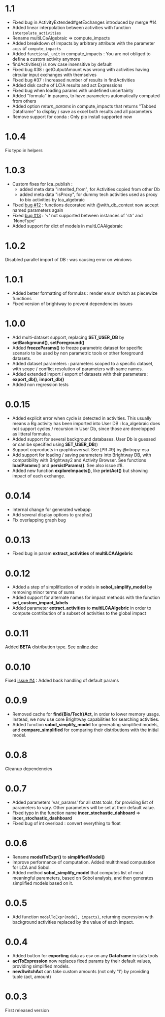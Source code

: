 # 1.1

* Fixed bug in ActivityExtended#getExchanges introduced by merge #14
* Added linear interpolation between activities with function `interpolate_activities`
* Rename multiLCaAlgebraic => compute_impacts
* Added breakdown of impacts by arbitrary attribute with the parameter `axis` of `compute_impacts`
* Added `functional_unit` in compute_impacts : You are not obliged to define a custom activity anymore 
* findActivities() is now case insensitive by default
* Fixed bug #38 : getOutputAmount was wrong with activities having circular input exchanges with themselves
* Fixed bug #37 : Increased number of results in findActivities
* Added disk cache of LCIA results and act Expressions
* Fixed bug when loading params with undefined uncertainty
* Added "formula" in params, to have parameters automatically computed from others
* Added option *return_params* in compute_impacts that returns "Tabbed Dataframe" to display / save as excel both results and all parameters   
* Remove support for conda : Only pip install supported now

# 1.0.4 

Fix typo in helpers

# 1.0.3

* Custom fixes for lca_publish : 
  * added meta data "interited_from", for Activities copied from other Db
  * added meta data "isProxy", for dummy tech activities used as proxy to bio activities by lca_algebraic
* Fixed [bug #12](https://github.com/oie-mines-paristech/lca_algebraic/issues/12) : 
  functions decorated with @with_db_context now accept named parameters again
* Fixed [bug #13](https://github.com/oie-mines-paristech/lca_algebraic/issues/13) : '<' not supported between instances of 'str' and 'NoneType'
* Added support for dict of models in multLCAAlgebraic

# 1.0.2 

Disabled parallel import of DB : was causing error on windows

# 1.0.1

* Added better formatting of formulas : render enum switch as piecewize functions
* Fixed version of brightway to prevent dependencies issues

# 1.0.0

* Add multi-dataset support, replacing **SET_USER_DB** by **setBackground()**, **setForeground()**
* Added **freezeParams()** to freeze parametric dataset for specific scenario to be used by non parametric tools or other foreground datasets.
* Added dataset parameters : parameters scoped to a specific dataset, with scope / conflict resolution of parameters with same names.
* Added extended import / export of datasets with their parameters : **export_db()**, **import_db()**
* Added non regression tests

# 0.0.15

* Added explicit error when cycle is detected in activities. 
  This usually means a Bg activity has been imported into User DB :
  lca_algebraic does not support cycles / recursion in User Db, 
  since those are developped as litteral formulas. 
* Added support for several background databases. 
  User Db is guessed or can be specified using **SET_USER_DB**()
* Support coproducts in graphtraversal. 
  See [PR #9] by @ntropy-esa
* Add support for loading / saving parameters into Brightway DB, with compatibility with Brightway2 and Activity Browser.
  See functions **loadParams**() and **persistParams()**. See also issue #8.
* Added new function **exploreImpacts()**, like **printAct()** but showing impact of each exchange.  

# 0.0.14

* Internal change for generated webapp 
* Add several display options to graphs()
* Fix overlapping graph bug

# 0.0.13 

* Fixed bug in param **extract_activities** of **multiLCAAlgebric**

# 0.0.12

* Added a step of simplification of models in **sobol_simplify_model** by removing minor terms of sums
* Added support for alternate names for impact methods with the function **set_custom_impact_labels**
* Added parameter **extract_activities** to **multiLCAAlgebric** in order to compute contribution of a subset of activities to the global impact 

# 0.0.11

Added **BETA** distribution type. See [online doc](https://oie-mines-paristech.github.io/lca_algebraic/doc/params.html#lca_algebraic.params.DistributionType)

# 0.0.10

Fixed [issue #4](https://github.com/oie-mines-paristech/lca_algebraic/issues/4) : Added back handling of default params

# 0.0.9 

* Removed cache for **find{Bio/Tech}Act**, in order to lower memory usage.
Instead, we now use core Brightway capabilities for searching activities.
* Added function **sobol_simplify_model** for generating simplified models, 
and **compare_simplified** for comparing their distributions with the initial model.

# 0.0.8

Cleanup dependencies

# 0.0.7

* Added parameters 'var_params' for all stats tools, for providing list of parameters to vary.
  Other parameters will be set at their default value.
* Fixed typo in the function name **incer_stochastic_dahboard** => **incer_stochastic_dashboard**
* Fixed bug of int overload : convert everything to float

# 0.0.6 

* Rename **modelToExpr()** to **simplifiedModel()**
* Improve performance of computation. Added multithread computation for LCA and Sobol.
* Added method **sobol_simplify_model** that computes list of most meaningful parameters, 
based on Sobol analysis, and then generates simplified models based on it.

# 0.0.5

* Add function `modelToExpr(model, impacts)`, returning expression with background activities replaced 
by the value of each impact.


# 0.0.4

* Added button for **exporting** data as csv on any **Dataframe** in stats tools
* **actToExpression** now replaces fixed params by their default values, providing simplified models.
* **newSwitchAct** can take custom amounts (not only '1') by providing tuple (act, amount)

# 0.0.3

First released version